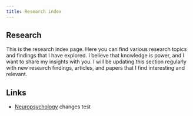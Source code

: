 ```yaml
---
title: Research index
---
```


## Research
This is the research index page. Here you can find various research topics and findings that I have explored. I believe that knowledge is power, and I want to share my insights with you.
I will be updating this section regularly with new research findings, articles, and papers that I find interesting and relevant. 

## Links
- [Neuropsychology](./neuropsychology) changes
test